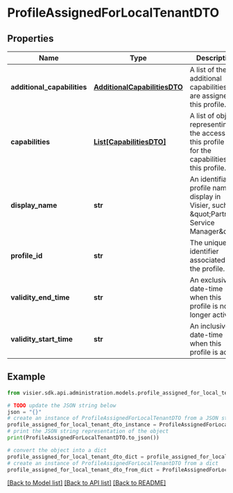 # ProfileAssignedForLocalTenantDTO


## Properties

Name | Type | Description | Notes
------------ | ------------- | ------------- | -------------
**additional_capabilities** | [**AdditionalCapabilitiesDTO**](AdditionalCapabilitiesDTO.md) | A list of the additional capabilities that are assigned to this profile. | [optional] 
**capabilities** | [**List[CapabilitiesDTO]**](CapabilitiesDTO.md) | A list of objects representing the access that this profile has for the capabilities of this profile. | [optional] 
**display_name** | **str** | An identifiable profile name to display in Visier, such as \&quot;Partner Service Manager\&quot;. | [optional] 
**profile_id** | **str** | The unique identifier associated with the profile. | [optional] 
**validity_end_time** | **str** | An exclusive date-time when this profile is no longer active. | [optional] 
**validity_start_time** | **str** | An inclusive date-time when this profile is active. | [optional] 

## Example

```python
from visier.sdk.api.administration.models.profile_assigned_for_local_tenant_dto import ProfileAssignedForLocalTenantDTO

# TODO update the JSON string below
json = "{}"
# create an instance of ProfileAssignedForLocalTenantDTO from a JSON string
profile_assigned_for_local_tenant_dto_instance = ProfileAssignedForLocalTenantDTO.from_json(json)
# print the JSON string representation of the object
print(ProfileAssignedForLocalTenantDTO.to_json())

# convert the object into a dict
profile_assigned_for_local_tenant_dto_dict = profile_assigned_for_local_tenant_dto_instance.to_dict()
# create an instance of ProfileAssignedForLocalTenantDTO from a dict
profile_assigned_for_local_tenant_dto_from_dict = ProfileAssignedForLocalTenantDTO.from_dict(profile_assigned_for_local_tenant_dto_dict)
```
[[Back to Model list]](../README.md#documentation-for-models) [[Back to API list]](../README.md#documentation-for-api-endpoints) [[Back to README]](../README.md)


